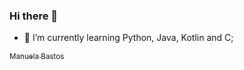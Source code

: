 ### Hi there 👋


- 🌱 I’m currently learning Python, Java, Kotlin and C;

 [<sub>Manuela Bastos</sub>](https://www.linkedin.com/in/manuela-bastos-aa2461224/)
